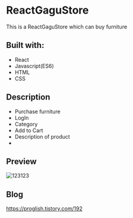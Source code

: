 # ReactGaguStore

This is a ReactGaguStore which can buy furniture


## Built with: 
 
- React
- Javascript(ES6)  
- HTML  
- CSS        

## Description 

- Purchase furniture
- LogIn
- Category
- Add to Cart
- Description of product
- 

## Preview 
![123123](https://user-images.githubusercontent.com/65179725/124517250-78159e80-de1e-11eb-8b71-a6b28346908d.png)

## Blog
https://proglish.tistory.com/192

 
  
